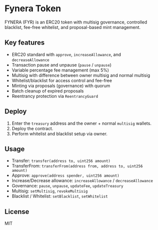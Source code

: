 # Fynera Token

FYNERA (FYR) is an ERC20 token with multisig governance, controlled blacklist, fee-free whitelist, and proposal-based mint management.

## Key features

- ERC20 standard with `approve`, `increaseAllowance`, and `decreaseAllowance`
- Transaction pause and unpause (`pause` / `unpause`)
- Variable percentage fee management (max 5%)
- Multisig with difference between owner multisig and normal multisig
- Whitelist/blacklist for access control and fee-free
- Minting via proposals (governance) with quorum
- Batch cleanup of expired proposals
- Reentrancy protection via `ReentrancyGuard`

## Deploy

1. Enter the `treasury` address and the owner + normal `multisig` wallets.
2. Deploy the contract.
3. Perform whitelist and blacklist setup via owner.

## Usage

- Transfer: `transfer(address to, uint256 amount)`
- TransferFrom: `transferFrom(address from, address to, uint256 amount)`
- Approve: `approve(address spender, uint256 amount)`
- Increase/Decrease allowance: `increaseAllowance` / `decreaseAllowance`
- Governance: `pause`, `unpause`, `updateFee`, `updateTreasury`
- Multisig: `setMultisig`, `revokeMultisig`
- Blacklist / Whitelist: `setBlacklist`, `setWhitelist`

## License

MIT
